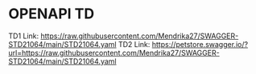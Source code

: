 # OPENAPI TD
TD1 Link: https://raw.githubusercontent.com/Mendrika27/SWAGGER-STD21064/main/STD21064.yaml
TD2 Link: https://petstore.swagger.io/?url=https://raw.githubusercontent.com/Mendrika27/SWAGGER-STD21064/main/STD21064.yaml
